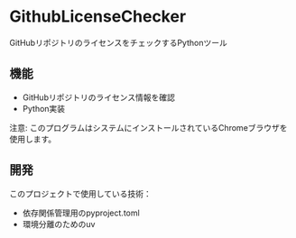 # GithubLicenseChecker

GitHubリポジトリのライセンスをチェックするPythonツール

## 機能

- GitHubリポジトリのライセンス情報を確認
- Python実装

注意: このプログラムはシステムにインストールされているChromeブラウザを使用します。

## 開発

このプロジェクトで使用している技術：
- 依存関係管理用のpyproject.toml
- 環境分離のためのuv
